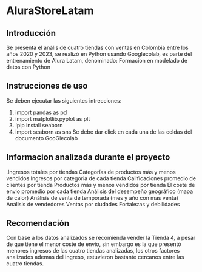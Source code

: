 # AluraStoreLatam
## Introducción 
Se presenta el anális de cuatro tiendas con ventas en Colombia entre los años 2020 y 2023, se
realizó en Python usando Googlecolab, es parte del entrenamiento de Alura Latam, denominado:
Formacion en modelado de datos con Python

## Instrucciones de uso
Se deben ejecutar las siguientes intrecciones:
1. import pandas as pd
2. import matplotlib.pyplot as plt
3. !pip install seaborn
4. import seaborn as sns
Se debe dar click en cada una de las celdas del documento GooGlecolab

## Informacion analizada durante el proyecto
.Ingresos totales por tiendas
Categorías de productos más y menos vendidos
Ingresos por categoria de cada tienda
Calificaciones promedio de clientes por tienda
Productos más y menos vendidos por tienda
El coste de envio promedio por cada tienda
Análisis del desempeño geográfico (mapa de calor)
Análisis de venta de temporada (mes y año con mas venta)
Análisis de vendedores
Ventas por ciudades
Fortalezas y debilidades

## Recomendación

Con base a los datos analizados se recomienda vender la Tienda 4, a pesar de que tiene el menor coste de
envio, sin embargo es la que presentó menores ingresos de las cuatro tiendas analizadas, los otros factores analizados
ademas del ingreso, estuvieron bastante cercanos entre las cuatro tiendas.
